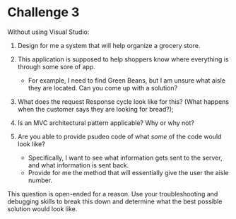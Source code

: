 # Challenge 3

Without using Visual Studio:
1. Design for me a system that will help organize a grocery store. 
2. This application is supposed to help shoppers know where everything is through some sore of app. 
	- For example, I need to find Green Beans, but I am unsure what aisle they are located. Can you come up with a solution?
3. What does the request Response cycle look like for this? (What happens when the customer says they are looking for bread?);
4. Is an MVC architectural pattern applicable? Why or why not?

4. Are you able to provide psudeo code of what *some* of the code would look like?
	- Specifically, I want to see what information gets sent to the server, and what information is sent back. 
	- Provide for me the method that will essentially give the user the aisle number. 

This question is open-ended for a reason. Use your troubleshooting and debugging skills to break this down and determine what
the best possible solution would look like. 